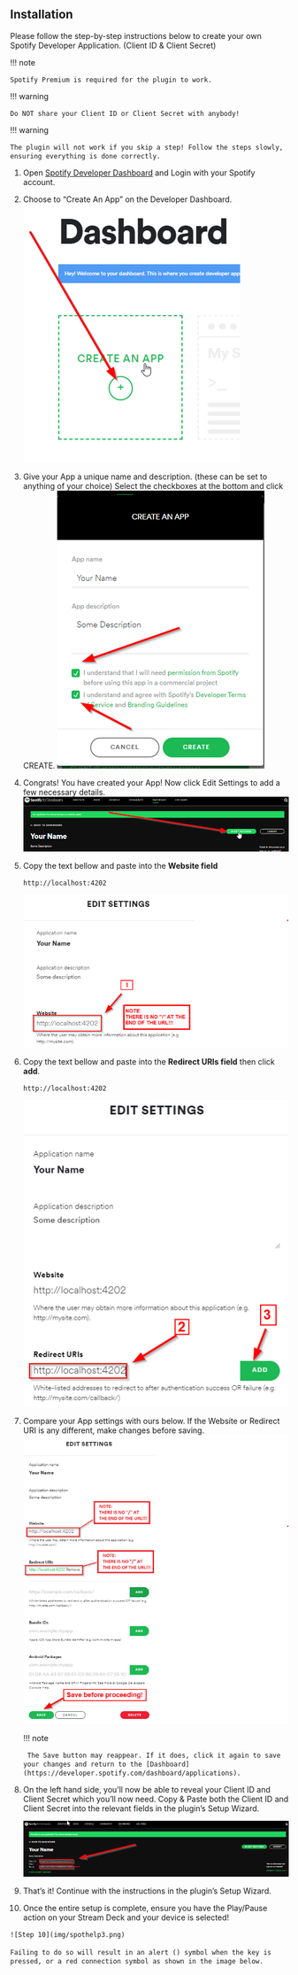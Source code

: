 ## Installation
Please follow the step-by-step instructions below to create your own Spotify Developer Application. (Client ID & Client Secret)

!!! note

    Spotify Premium is required for the plugin to work.

!!! warning

    Do NOT share your Client ID or Client Secret with anybody!

!!! warning

    The plugin will not work if you skip a step! Follow the steps slowly, ensuring everything is done correctly.

1. Open [Spotify Developer Dashboard](https://developer.spotify.com/dashboard/) and Login with your Spotify account.
2. Choose to “Create An App” on the Developer Dashboard.
    ![Step 2](img/spotauth1.png)
3. Give your App a unique name and description. (these can be set to anything of your choice)
    Select the checkboxes at the bottom and click CREATE.
    ![Step 3](img/spotauth2b.png)
4. Congrats! You have created your App! Now click Edit Settings to add a few necessary details.
    ![Step 4](img/spotauth5.png)
5. Copy the text bellow and paste into the **Website field**
    ```
    http://localhost:4202
    ```
    ![Step 5](img/spotapp1b.png)
6. Copy the text bellow and paste into the **Redirect URIs field** then click **add**.
    ```
    http://localhost:4202
    ``` 
    ![Step 6](img/spotapp2b.png)
7. Compare your App settings with ours below. If the Website or Redirect URI is any different, make changes before saving.
    ![Step 7](img/spotapp3b.png)

    !!! note

        The Save button may reappear. If it does, click it again to save your changes and return to the [Dashboard](https://developer.spotify.com/dashboard/applications).

8. On the left hand side, you’ll now be able to reveal your Client ID and Client Secret which you’ll now need.
    Copy & Paste both the Client ID and Client Secret into the relevant fields in the plugin’s Setup Wizard.

    ![Step 8](img/spotauth8.png)

9. That’s it! Continue with the instructions in the plugin’s Setup Wizard.
10.  Once the entire setup is complete, ensure you have the Play/Pause action on your Stream Deck and your device is selected!

    ![Step 10](img/spothelp3.png)

    Failing to do so will result in an alert () symbol when the key is pressed, or a red connection symbol as shown in the image below.